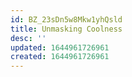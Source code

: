 ```yaml
---
id: BZ_23sDn5w8Mkw1yhQsld
title: Unmasking Coolness
desc: ''
updated: 1644961726961
created: 1644961726961
---
```



